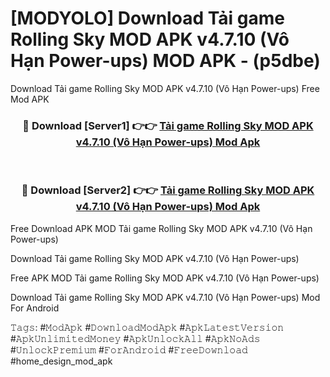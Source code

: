 # [MODYOLO] Download Tải game Rolling Sky MOD APK v4.7.10 (Vô Hạn Power-ups) MOD APK - (p5dbe)
Download Tải game Rolling Sky MOD APK v4.7.10 (Vô Hạn Power-ups) Free Mod APK

<div align="center">
<h3>🔴 Download [Server1] 👉👉 <a href="https://apk-comot.site?title=Tải_game_Rolling_Sky_MOD_APK_v4.7.10_(Vô_Hạn_Power-ups)">Tải game Rolling Sky MOD APK v4.7.10 (Vô Hạn Power-ups) Mod Apk</a></h3><br>

<h3>🔴 Download [Server2] 👉👉 <a href="https://apk-comot.site?title=Tải_game_Rolling_Sky_MOD_APK_v4.7.10_(Vô_Hạn_Power-ups)">Tải game Rolling Sky MOD APK v4.7.10 (Vô Hạn Power-ups) Mod Apk</a></h3>
</div>


Free Download APK MOD Tải game Rolling Sky MOD APK v4.7.10 (Vô Hạn Power-ups)

Download Tải game Rolling Sky MOD APK v4.7.10 (Vô Hạn Power-ups) 

Free APK MOD Tải game Rolling Sky MOD APK v4.7.10 (Vô Hạn Power-ups) 

Download Tải game Rolling Sky MOD APK v4.7.10 (Vô Hạn Power-ups) Mod For Android

𝚃𝚊𝚐𝚜: #𝙼𝚘𝚍𝙰𝚙𝚔 #𝙳𝚘𝚠𝚗𝚕𝚘𝚊𝚍𝙼𝚘𝚍𝙰𝚙𝚔 #𝙰𝚙𝚔𝙻𝚊𝚝𝚎𝚜𝚝𝚅𝚎𝚛𝚜𝚒𝚘𝚗 #𝙰𝚙𝚔𝚄𝚗𝚕𝚒𝚖𝚒𝚝𝚎𝚍𝙼𝚘𝚗𝚎𝚢 #𝙰𝚙𝚔𝚄𝚗𝚕𝚘𝚌𝚔𝙰𝚕𝚕 #𝙰𝚙𝚔𝙽𝚘𝙰𝚍𝚜 #𝚄𝚗𝚕𝚘𝚌𝚔𝙿𝚛𝚎𝚖𝚒𝚞𝚖 #𝙵𝚘𝚛𝙰𝚗𝚍𝚛𝚘𝚒𝚍 #𝙵𝚛𝚎𝚎𝙳𝚘𝚠𝚗𝚕𝚘𝚊𝚍 #home_design_mod_apk